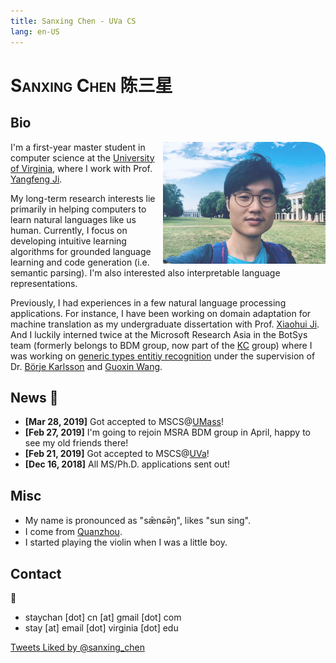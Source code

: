 ```yaml
---
title: Sanxing Chen - UVa CS
lang: en-US
---
```

<link href="https://fonts.googleapis.com/css?family=Noto+Serif+SC" rel="stylesheet">

# <div><p style="font-variant: small-caps; display: inline;">Sanxing Chen</p> <p style="font-family:'Noto Serif SC', serif; display: inline;">陈三星</p></div>

<style type="text/css"> 
@media (min-width: 767px) {
    #myimg {
        width: 260px;
    }
}

@media (max-width: 767px) {
    #myimg {
        width: 128px;
    }
}
</style>


## Bio

<img src="./img/uva.jpg" alt="img" id="myimg" style="float:right;border-radius: 0 12% 0 0;transition: width 0.5s;opacity: 0.8;">

I'm a first-year master student in computer science at the [University of Virginia](https://engineering.virginia.edu/departments/computer-science), where I work with Prof. [Yangfeng Ji](http://yangfengji.net).

My long-term research interests lie primarily in helping computers to learn natural languages like us human.
Currently, I focus on developing intuitive learning algorithms for grounded language learning and code generation (i.e. semantic parsing). I'm also interested also interpretable language representations.

Previously, I had experiences in a few natural language processing applications.
For instance, I have been working on domain adaptation for machine translation as my undergraduate dissertation with Prof. [Xiaohui Ji](https://www.researchgate.net/scientific-contributions/69798625_Xiaohui_Ji). 
And I luckily interned twice at the Microsoft Research Asia in the BotSys team (formerly belongs to BDM group, now part of the [KC](https://www.microsoft.com/en-us/research/group/knowledge-computing/) group) where I was working on [generic types entitiy recognition](https://github.com/Microsoft/Recognizers-Text) under the supervision of Dr. [Börje Karlsson](https://www.microsoft.com/en-us/research/people/borjekar/) and [Guoxin Wang](https://www.microsoft.com/en-us/research/people/guow/).

## News  :tada:

- **[Mar 28, 2019]** Got accepted to MSCS@[UMass](https://umass.edu)!
- **[Feb 27, 2019]** I'm going to rejoin MSRA BDM group in April, happy to see my old friends there!
- **[Feb 21, 2019]** Got accepted to MSCS@[UVa](http://virginia.edu)!
- **[Dec 16, 2018]** All MS/Ph.D. applications sent out!

## Misc

- My name is pronounced as "sǣnɕə̄ŋ", likes "sun sing".
- I come from [Quanzhou](https://en.wikipedia.org/wiki/Quanzhou).
- I started playing the violin when I was a little boy.
<!-- - I have a [blog](https://sxing.xyz/archives/) where I write some random thoughts about research or life (some may be written in Chinese). -->

## Contact

:email:

- staychan [dot] cn [at] gmail [dot] com
- stay [at] email [dot] virginia [dot] edu

<a class="twitter-timeline" data-lang="en" data-width="390" data-height="600" data-theme="light" data-link-color="#e57200" href="https://twitter.com/sanxing_chen/likes?ref_src=twsrc%5Etfw">Tweets Liked by @sanxing_chen</a> <script async src="https://platform.twitter.com/widgets.js" charset="utf-8"></script>